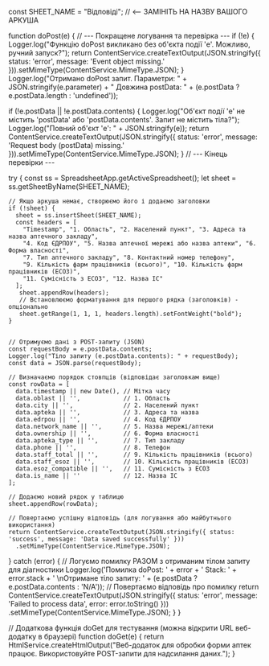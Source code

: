  
const SHEET_NAME = "Відповіді"; // <-- ЗАМІНІТЬ НА НАЗВУ ВАШОГО АРКУША

function doPost(e) {
  // --- Покращене логування та перевірка --- 
  if (!e) {
    Logger.log("Функцію doPost викликано без об'єкта події 'e'. Можливо, ручний запуск?");
    return ContentService.createTextOutput(JSON.stringify({ status: 'error', message: 'Event object missing.' })).setMimeType(ContentService.MimeType.JSON);
  }
  Logger.log("Отримано doPost запит. Параметри: " + JSON.stringify(e.parameter) + " Довжина postData: " + (e.postData ? e.postData.length : 'undefined'));
  
  if (!e.postData || !e.postData.contents) {
    Logger.log("Об'єкт події 'e' не містить 'postData' або 'postData.contents'. Запит не містить тіла?");
    Logger.log("Повний об'єкт 'e': " + JSON.stringify(e));
    return ContentService.createTextOutput(JSON.stringify({ status: 'error', message: 'Request body (postData) missing.' })).setMimeType(ContentService.MimeType.JSON);
  }
  // --- Кінець перевірки ---

  try {
    const ss = SpreadsheetApp.getActiveSpreadsheet();
    let sheet = ss.getSheetByName(SHEET_NAME);

    // Якщо аркуша немає, створюємо його і додаємо заголовки
    if (!sheet) {
      sheet = ss.insertSheet(SHEET_NAME);
      const headers = [
        "Timestamp", "1. Область", "2. Населений пункт", "3. Адреса та назва аптечного закладу",
        "4. Код ЄДРПОУ", "5. Назва аптечної мережі або назва аптеки", "6. Форма власності",
        "7. Тип аптечного закладу", "8. Контактний номер телефону",
        "9. Кількість фарм працівників (всього)", "10. Кількість фарм працівників (ЕСОЗ)",
        "11. Сумісність з ЕСОЗ", "12. Назва ІС"
      ];
       sheet.appendRow(headers);
       // Встановлюємо форматування для першого рядка (заголовків) - опціонально
       sheet.getRange(1, 1, 1, headers.length).setFontWeight("bold");
    }


    // Отримуємо дані з POST-запиту (JSON)
    const requestBody = e.postData.contents;
    Logger.log("Тіло запиту (e.postData.contents): " + requestBody);
    const data = JSON.parse(requestBody);

    // Визначаємо порядок стовпців (відповідає заголовкам вище)
    const rowData = [
      data.timestamp || new Date(), // Мітка часу
      data.oblast || '',            // 1. Область
      data.city || '',              // 2. Населений пункт
      data.apteka || '',            // 3. Адреса та назва
      data.edrpou || '',            // 4. Код ЄДРПОУ
      data.network_name || '',      // 5. Назва мережі/аптеки
      data.ownership || '',         // 6. Форма власності
      data.apteka_type || '',       // 7. Тип закладу
      data.phone || '',             // 8. Телефон
      data.staff_total || '',       // 9. Кількість працівників (всього)
      data.staff_esoz || '',        // 10. Кількість працівників (ЕСОЗ)
      data.esoz_compatible || '',   // 11. Сумісність з ЕСОЗ
      data.is_name || ''            // 12. Назва ІС
    ];

    // Додаємо новий рядок у таблицю
    sheet.appendRow(rowData);

    // Повертаємо успішну відповідь (для логування або майбутнього використання)
    return ContentService.createTextOutput(JSON.stringify({ status: 'success', message: 'Data saved successfully' }))
      .setMimeType(ContentService.MimeType.JSON);

  } catch (error) {
    // Логуємо помилку РАЗОМ з отриманим тілом запиту для діагностики
    Logger.log('Помилка doPost: ' + error + ' Stack: ' + error.stack + ' \nОтримане тіло запиту: ' + (e.postData ? e.postData.contents : 'N/A'));
    // Повертаємо відповідь про помилку
    return ContentService.createTextOutput(JSON.stringify({ status: 'error', message: 'Failed to process data', error: error.toString() }))
      .setMimeType(ContentService.MimeType.JSON);
  }
}

// Додаткова функція doGet для тестування (можна відкрити URL веб-додатку в браузері)
function doGet(e) {
   return HtmlService.createHtmlOutput("Веб-додаток для обробки форми аптек працює. Використовуйте POST-запити для надсилання даних.");
}

 